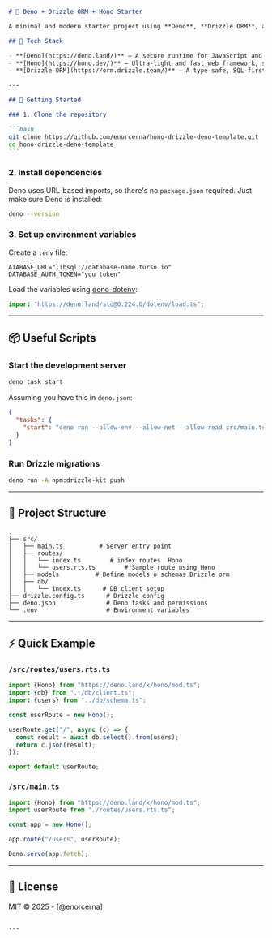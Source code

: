 ````markdown
# 🦕 Deno + Drizzle ORM + Hono Starter

A minimal and modern starter project using **Deno**, **Drizzle ORM**, and **HonoJS** — perfect for building fast APIs with a clean developer experience.

## 🧱 Tech Stack

- **[Deno](https://deno.land/)** – A secure runtime for JavaScript and TypeScript.
- **[Hono](https://hono.dev/)** – Ultra-light and fast web framework, similar to Express.
- **[Drizzle ORM](https://orm.drizzle.team/)** – A type-safe, SQL-first ORM with great DX and no hidden magic.

---

## 🚀 Getting Started

### 1. Clone the repository

```bash
git clone https://github.com/enorcerna/hono-drizzle-deno-template.git
cd hono-drizzle-deno-template
```
````

### 2. Install dependencies

Deno uses URL-based imports, so there's no `package.json` required. Just make sure Deno is installed:

```bash
deno --version
```

### 3. Set up environment variables

Create a `.env` file:

```env
ATABASE_URL="libsql://database-name.turso.io"
DATABASE_AUTH_TOKEN="you token"
```

Load the variables using [deno-dotenv](https://deno.land/x/dotenv):

```ts
import "https://deno.land/std@0.224.0/dotenv/load.ts";
```

---

## 📦 Useful Scripts

### Start the development server

```bash
deno task start
```

Assuming you have this in `deno.json`:

```json
{
  "tasks": {
    "start": "deno run --allow-env --allow-net --allow-read src/main.ts"
  }
}
```

### Run Drizzle migrations

```bash
deno run -A npm:drizzle-kit push
```

---

## 📁 Project Structure

```
.
├── src/
│   ├── main.ts          # Server entry point
│   ├── routes/
│   │   └── index.ts        # index routes  Hono
│   │   └── users.rts.ts        # Sample route using Hono
│   ├── models          # Define models o schemas Drizzle orm
│   ├── db/
│   │   └── index.ts      # DB client setup
├── drizzle.config.ts      # Drizzle config
├── deno.json              # Deno tasks and permissions
└── .env                   # Environment variables
```

---

## ⚡ Quick Example

### `/src/routes/users.rts.ts`

```ts
import {Hono} from "https://deno.land/x/hono/mod.ts";
import {db} from "../db/client.ts";
import {users} from "../db/schema.ts";

const userRoute = new Hono();

userRoute.get("/", async (c) => {
  const result = await db.select().from(users);
  return c.json(result);
});

export default userRoute;
```

### `/src/main.ts`

```ts
import {Hono} from "https://deno.land/x/hono/mod.ts";
import userRoute from "./routes/users.rts.ts";

const app = new Hono();

app.route("/users", userRoute);

Deno.serve(app.fetch);
```

---

## 📝 License

MIT © 2025 - [@enorcerna]

```

---

```
